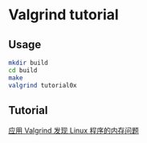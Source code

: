 # Valgrind tutorial

## Usage

```bash
mkdir build
cd build
make
valgrind tutorial0x
```

## Tutorial
[应用 Valgrind 发现 Linux 程序的内存问题](https://www.ibm.com/developerworks/cn/linux/l-cn-valgrind/index.html)
